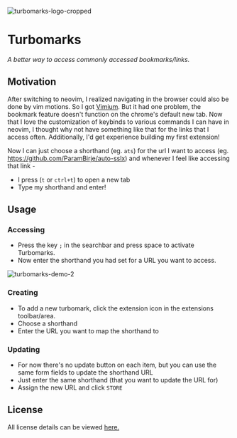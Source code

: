 ![turbomarks-logo-cropped](https://github.com/user-attachments/assets/21c38cab-d4fc-4ac1-8f59-7282934eb850)

# Turbomarks

_A better way to access commonly accessed bookmarks/links._

## Motivation

After switching to neovim, I realized navigating in the browser could also be done by vim motions. So I got [Vimium](https://github.com/philc/vimium). But it had one problem, the bookmark feature doesn't function on the chrome's default new tab. Now that I love the customization of keybinds to various commands I can have in neovim, I thought why not have something like that for the links that I access often. Additionally, I'd get experience building my first extension!

Now I can just choose a shorthand (eg. `ats`) for the url I want to access (eg. https://github.com/ParamBirje/auto-sslx) and whenever I feel like accessing that link -
- I press (`t` or `ctrl+t`) to open a new tab
- Type my shorthand and enter!

## Usage

### Accessing

- Press the key `;` in the searchbar and press space to activate Turbomarks.
- Now enter the shorthand you had set for a URL you want to access.

![turbomarks-demo-2](https://github.com/user-attachments/assets/a6318819-9cff-4c99-bca5-e0419246530a)

### Creating

- To add a new turbomark, click the extension icon in the extensions toolbar/area.
- Choose a shorthand
- Enter the URL you want to map the shorthand to

### Updating

- For now there's no update button on each item, but you can use the same form fields to update the shorthand URL
- Just enter the same shorthand (that you want to update the URL for)
- Assign the new URL and click `STORE`

## License

All license details can be viewed [here.](https://github.com/ParamBirje/turbomarks/blob/main/LICENSE)
